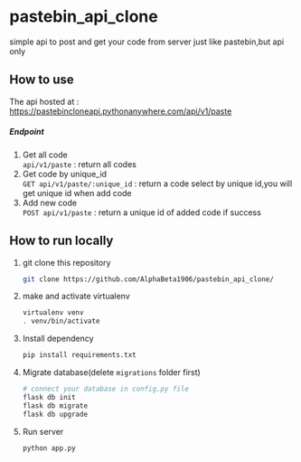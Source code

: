 # pastebin_api_clone

simple api to post and get your code from server just like pastebin,but api only

## How to use 
The api hosted at : https://pastebincloneapi.pythonanywhere.com/api/v1/paste
##### Endpoint
1. Get all code  
   `api/v1/paste`  : return all codes
2. Get code by unique_id  
   `GET api/v1/paste/:unique_id` : return a code select by unique id,you will get unique id when add code
3. Add new code  
    `POST api/v1/paste` : return a unique id of added code if success
## How to run locally 
1. git clone this repository 
   ```bash
   git clone https://github.com/AlphaBeta1906/pastebin_api_clone/
   ```
3. make and activate virtualenv
   ```bash
   virtualenv venv
   . venv/bin/activate
   ```
4. Install dependency 
   ```bash
   pip install requirements.txt
   ```
5. Migrate database(delete `migrations` folder first)
   ```bash
   # connect your database in config.py file
   flask db init
   flask db migrate
   flask db upgrade
   ```
7. Run server 
   ```bash
   python app.py
   ```
   
